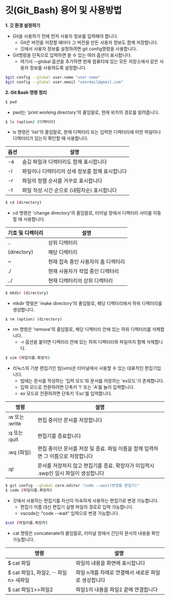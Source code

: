 깃(Git_Bash) 용어 및 사용방법
===
**1. 깃 환경 설정하기**

* Git을 사용하기 전에 먼저 사용자 정보를 입력해야 합니다.
   * Git은 버전을 저장할 때마다 그 버전을 만든 사용자 정보도 함께 저장합니다.
   * 깃에서 사용자 정보를 설정하려면 git config명령을 사용합니다.
* Git명령을 단독으로 입력하면 쓸 수 있는 여러 옵션이 표시합니다.
   * 여기서 --global 옵션을 추가하면 현재 컴퓨터에 있는 모든 저장소에서 같은 사용자 정보를 사용하도록 설정합니다.

```bash
$git config --global user.name "user name"
$git config --global user.email "usermail@gmail.com"
```

**2. Git Bash 명령 정리**

```bash
$ pwd
```
* pwd는 'print working directory'의 줄임말로, 현재 위치의 경로를 알려줍니다.

```bash
$ ls (option) (디렉터리)
```
* ls 명령은 'list'의 줄임말로, 현재 디렉터리 또는 입력한 디렉터리에 어떤 파일이나 디렉터리가 있는지 확인할 때 사용합니다.

|옵션|설명|
|-|-|
|-a|숨김 파일과 디렉터리도 함께 표시합니다|
|-l|파일이나 디렉터리의 상세 정보를 함께 표시합니다|
|-r|파일의 정렬 순서를 거꾸로 표시합니다|
|-t|파일 작성 시간 순으로 (내림차순) 표시합니다|

```bash
$ cd (directory)
```
* cd 명령은 'change directory'의 줄임말로, 터미널 창에서 디렉터리 사이를 이동할 때 사용합니다.

|기호 및 디렉터리|설명|
|-|-|
|..|상위 디렉터리|
|(directory)|해당 디렉터리|
|~|현재 접속 중인 사용자의 홈 디렉터리|
|./|현재 사용자가 작업 중인 디렉터리|
|../|현재 디렉터리의 상위 디렉터리|

```bash
$ mkdir (directory)
```
* mkdir 명령은 'make directory'의 줄임말로, 해당 디렉터리에서 하위 디렉터리를 생성합니다.

```git
$ rm (option) (directory)
```
* rm 명령은 'remove'의 줄임말로, 해당 디렉터리 안에 있는 하위 디렉터리를 삭제합니다.
  * -r 옵션을 붙이면 디렉터리 안에 있는 하위 디렉터리와 파일까지 함께 삭제합니다.

```bash
$ vim (파일이름.확장자)
```
* 리눅스의 기본 편집기인 빔(vim)은 터미널에서 사용할 수 있는 대표적인 편집기입니다.
  * 빔에는 문서를 작성하는 '입력 모드'와 문서를 저장하는 'ex모드'가 존재합니다.
  * 입력 모드로 전환하려면 단축키 'I' 또는 'A'를 눌러 입력합니다.
  * ex 모드로 전환하려면 단축키 'Esc'를 입력합니다.

|명령|설명|
|-|-|
|:w 또는 :write|편집 중이던 문서를 저장합니다|
|:q 또는 :quit|편집기를 종료합니다|
|:wq (파일)|편집 중이던 문서를 저장 및 종료. 파일 이름을 함께 입력하면 그 이름으로 저장합니다|
|:q!|문서를 저장하지 않고 편집기를 종료. 확장자가 미입력시 .swp인 임시 파일이 생성합니다|

```bash
$ git config --global core.editor "code --wait(변경할 편집기)"
$ code (파일이름.확장자)
```
* 깃에서 사용하는 편집기를 자신이 익숙하게 사용하는 편집기로 변경 가능합니다.
  * 편집기 이름 대신 편집기 실행 파일의 경로로 입력 가능합니다.
  * vscode는 "code --wait" 입력으로 변경 가능합니다.

```bash
$cat (파일이름.확장자)
```
* cat 명령은 concatenate의 줄임말로, 터미널 창에서 간단히 문서의 내용을 확인 가능합니다.

|명령|설명|
|-|-|
|$ cat 파일|파일의 내용을 화면에 표시합니다|
|$ cat 파일1, 파일2, ··· 파일n> 새파일|파일 n개를 차례로 연결해서 새로운 파일로 생성합니다|
|$ cat 파일1>>파일2|파일1의 내용을 파일2 끝에 연결합니다|







   

